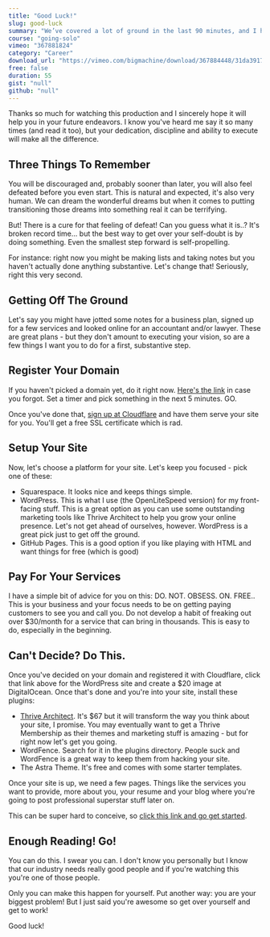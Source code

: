 ```yaml
---
title: "Good Luck!"
slug: good-luck
summary: "We’ve covered a lot of ground in the last 90 minutes, and I hope you’ve seen that this process is not that intimidating. Yes, it does take a bit longer then jumping right in, but that investment of your time will hopefully result in good things later on in your career."
course: "going-solo"
vimeo: "367881824"
category: "Career"
download_url: "https://vimeo.com/bigmachine/download/367884448/31da391708"
free: false
duration: 55
gist: "null"
github: "null"
---
```


Thanks so much for watching this production and I sincerely hope it will help you in your future endeavors. I know you've heard me say it so many times (and read it too), but your dedication, discipline and ability to execute will make all the difference.

## Three Things To Remember

You will be discouraged and, probably sooner than later, you will also feel defeated before you even start. This is natural and expected, it's also very human. We can dream the wonderful dreams but when it comes to putting transitioning those dreams into something real it can be terrifying.

But! There is a cure for that feeling of defeat! Can you guess what it is..? It's broken record time... but the best way to get over your self-doubt is by doing something. Even the smallest step forward is self-propelling.

For instance: right now you might be making lists and taking notes but you haven't actually done anything substantive. Let's change that! Seriously, right this very second.

## Getting Off The Ground

Let's say you might have jotted some notes for a business plan, signed up for a few services and looked online for an accountant and/or lawyer. These are great plans - but they don't amount to executing your vision, so are a few things I want you to do for a first, substantive step.

## Register Your Domain

If you haven't picked a domain yet, do it right now. [Here's the link](https://domains.google.com/m/registrar/search) in case you forgot. Set a timer and pick something in the next 5 minutes. GO.

Once you've done that, [sign up at Cloudflare](https://www.cloudflare.com/) and have them serve your site for you. You'll get a free SSL certificate which is rad.

## Setup Your Site

Now, let's choose a platform for your site. Let's keep you focused - pick one of these:

- Squarespace. It looks nice and keeps things simple.
- WordPress. This is what I use (the OpenLiteSpeed version) for my front-facing stuff. This is a great option as you can use some outstanding marketing tools like Thrive Architect to help you grow your online presence. Let's not get ahead of ourselves, however. WordPress is a great pick just to get off the ground.
- GitHub Pages. This is a good option if you like playing with HTML and want things for free (which is good)

## Pay For Your Services

I have a simple bit of advice for you on this: DO. NOT. OBSESS. ON. FREE.. This is your business and your focus needs to be on getting paying customers to see you and call you. Do not develop a habit of freaking out over $30/month for a service that can bring in thousands. This is easy to do, especially in the beginning.

## Can't Decide? Do This.

Once you've decided on your domain and registered it with Cloudflare, click that link above for the WordPress site and create a $20 image at DigitalOcean. Once that's done and you're into your site, install these plugins:

- [Thrive Architect](https://thrivethemes.com/architect/). It's $67 but it will transform the way you think about your site, I promise. You may eventually want to get a Thrive Membership as their themes and marketing stuff is amazing - but for right now let's get you going.
- WordFence. Search for it in the plugins directory. People suck and WordFence is a great way to keep them from hacking your site.
- The Astra Theme. It's free and comes with some starter templates.

Once your site is up, we need a few pages. Things like the services you want to provide, more about you, your resume and your blog where you're going to post professional superstar stuff later on.

This can be super hard to conceive, so [click this link and go get started](https://blog.hubspot.com/marketing/best-personal-websites).

## Enough Reading! Go!

You can do this. I swear you can. I don't know you personally but I know that our industry needs really good people and if you're watching this you're one of those people.

Only you can make this happen for yourself. Put another way: you are your biggest problem! But I just said you're awesome so get over yourself and get to work!

Good luck!
